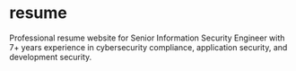 # resume
Professional resume website for Senior Information Security Engineer with 7+ years experience in cybersecurity compliance, application security, and development security.
